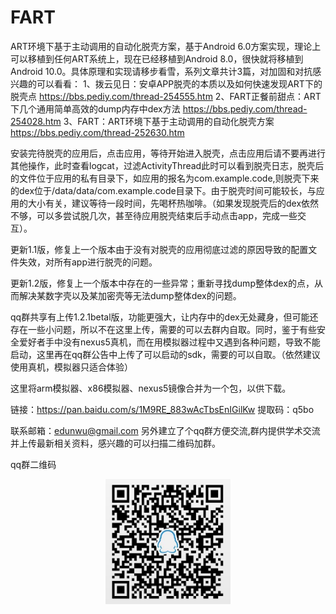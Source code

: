 # FART
ART环境下基于主动调用的自动化脱壳方案，基于Android 6.0方案实现，理论上可以移植到任何ART系统上，现在已经移植到Android 8.0，很快就将移植到Android 10.0。具体原理和实现请移步看雪，系列文章共计3篇，对加固和对抗感兴趣的可以看看：
1、拨云见日：安卓APP脱壳的本质以及如何快速发现ART下的脱壳点 https://bbs.pediy.com/thread-254555.htm
2、FART正餐前甜点：ART下几个通用简单高效的dump内存中dex方法 https://bbs.pediy.com/thread-254028.htm
3、FART：ART环境下基于主动调用的自动化脱壳方案 https://bbs.pediy.com/thread-252630.htm


安装完待脱壳的应用后，点击应用，等待开始进入脱壳，点击应用后请不要再进行其他操作，此时查看logcat，过滤ActivityThread此时可以看到脱壳日志，脱壳后的文件位于应用的私有目录下，如应用的报名为com.example.code,则脱壳下来的dex位于/data/data/com.example.code目录下。由于脱壳时间可能较长，与应用的大小有关，建议等待一段时间，先喝杯热咖啡。（如果发现脱壳后的dex依然不够，可以多尝试脱几次，甚至待应用脱壳结束后手动点击app，完成一些交互）。


 更新1.1版，修复上一个版本由于没有对脱壳的应用彻底过滤的原因导致的配置文件失效，对所有app进行脱壳的问题。


 更新1.2版，修复上一个版本中存在的一些异常；重新寻找dump整体dex的点，从而解决某数字壳以及某加密壳等无法dump整体dex的问题。
 
 qq群共享有上传1.2.1betal版，功能更强大，让内存中的dex无处藏身，但可能还存在一些小问题，所以不在这里上传，需要的可以去群内自取。同时，鉴于有些安全爱好者手中没有nexus5真机，而在用模拟器过程中又遇到各种问题，导致不能启动，这里再在qq群公告中上传了可以启动的sdk，需要的可以自取。（依然建议使用真机，模拟器只适合体验）
 
 
 这里将arm模拟器、x86模拟器、nexus5镜像合并为一个包，以供下载。


链接：https://pan.baidu.com/s/1M9RE_883wAcTbsEnIGilKw 
提取码：q5bo 


联系邮箱：edunwu@gmail.com 另外建立了个qq群方便交流,群内提供学术交流并上传最新相关资料，感兴趣的可以扫描二维码加群。

qq群二维码
<p align="center">
  <img width="200" height="200" src="https://github.com/hanbinglengyue/img/blob/master/qq.JPG">
</p>


